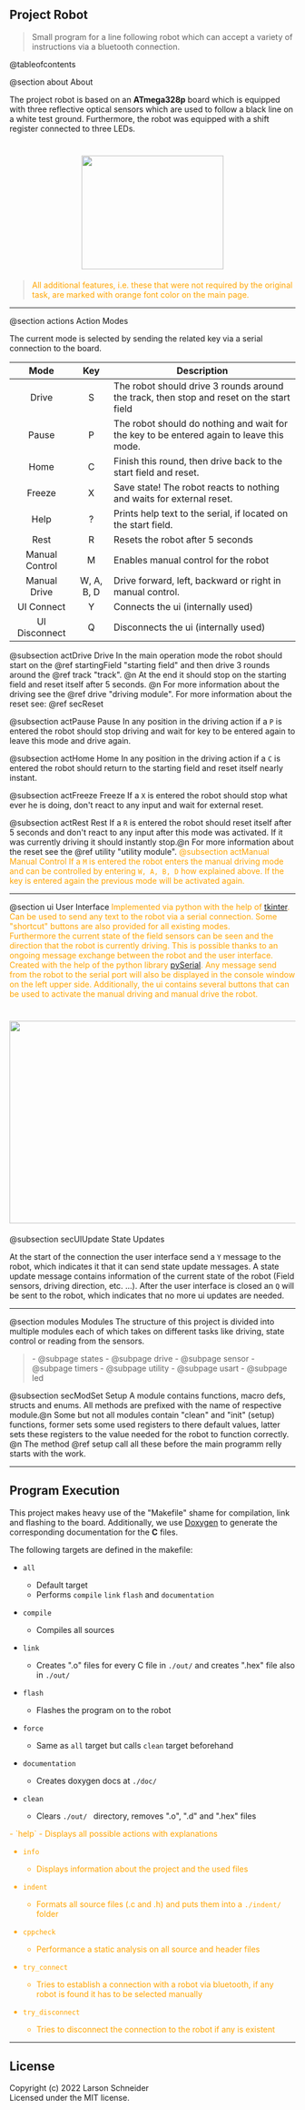 ## Project Robot        

<blockquote>
    <p>Small program for a line following robot which can accept a variety of instructions via a bluetooth connection.
</p>
</blockquote>

@tableofcontents

@section about About

The project robot is based on an **ATmega328p** board which is equipped with three reflective optical sensors which are 
used to follow a black line on a white test ground. Furthermore, the robot was equipped with a shift register connected to 
three LEDs.

<h1 align="center">
<img src="robot.png" alt=" " width="250" height="200">
</h1>

<blockquote style="color:orange">
    <p>All additional features, i.e. these that were not required by the original task,
are marked with orange font color on the main page.</p>
</blockquote>

---
@section actions Action Modes

The current mode is selected by sending the related key via a serial connection to the board.

|      Mode      |    Key     | Description                                                                              |
|:--------------:|:----------:|------------------------------------------------------------------------------------------|
|     Drive      |     S      | The robot should drive 3 rounds around the track, then stop and reset on the start field |
|     Pause      |     P      | The robot should do nothing and wait for the key to be entered again to leave this mode. |
|      Home      |     C      | Finish this round, then drive back to the start field and reset.                         |
|     Freeze     |     X      | Save state! The robot reacts to nothing and waits for external reset.                    |
|      Help      |     ?      | Prints help text to the serial, if located on the start field.                           |
|      Rest      |     R      | Resets the robot after 5 seconds                                                         |
| Manual Control |     M      | Enables manual control for the robot                                                     |
|  Manual Drive  | W, A, B, D | Drive forward, left, backward or right in manual control.                                |
|   UI Connect   |     Y      | Connects the ui (internally used)                                                        |
| UI Disconnect  |     Q      | Disconnects the ui (internally used)                                                     |

@subsection actDrive Drive
In the main operation mode the robot should start on the @ref startingField "starting field" and
then drive 3 rounds around the @ref track "track". @n At the end it should stop on the starting field and
reset itself after 5 seconds. @n
For more information about the driving see the @ref drive "driving module".
For more information about the reset see: @ref secReset

@subsection actPause Pause
In any position in the driving action if a `P` is entered the robot should stop driving and wait for key to be entered 
again to leave this mode and drive again.

@subsection actHome Home
In any position in the driving action if a `C` is entered the robot should return to the starting field and reset itself 
nearly instant.

@subsection actFreeze Freeze
If a `X` is entered the robot should stop what ever he is doing, don't react to any input and wait for external reset.

@subsection actRest Rest
If a `R` is entered the robot should reset itself after 5 seconds and  don't react to any input after this mode was
activated. If it was currently driving it should instantly stop.@n
For more information about the reset see the @ref utility "utility module".
<span style="color:orange">
@subsection actManual Manual Control
If a `M` is entered the robot enters the manual driving mode and can be controlled by entering `W, A, B, D` how 
explained above. If the key is entered again the previous mode will be activated again.
</span>

---
@section ui User Interface
<span style="color:orange">
Implemented via python with the help of [tkinter](https://docs.python.org/3/library/tkinter.html). Can be used to send 
any text to the robot via a serial connection. Some "shortcut" buttons are also provided for all existing modes.<br>
Furthermore the current state of the field sensors can be seen and the direction that the robot is currently driving.
This is possible thanks to an ongoing message exchange between the robot and the user interface. Created with the help 
of the python library [pySerial](https://pyserial.readthedocs.io/en/latest/pyserial.html). Any message send from the
robot to the serial port will also be displayed in the console window on the left upper side. Additionally, the ui 
contains several buttons that can be used to activate the manual driving and manual drive the robot.

<h1 align="center">
<img src="user_interface.png" alt=" " width="666" height="356">
</h1>

@subsection secUIUpdate State Updates

At the start of the connection the user interface send a `Y` message to the robot, which indicates it that it can send 
state update messages. A state update message contains information of the current state of the robot (Field sensors,
driving direction, etc. ...). After the user interface is closed an `Q` will be sent to the robot, which indicates that
no more ui updates are needed.
</span>

---
@section modules Modules
The structure of this project is divided into multiple modules each of which takes on different
tasks like driving, state control or reading from the sensors.
<blockquote>
- @subpage states
- @subpage drive
- @subpage sensor
- @subpage timers
- @subpage utility
- @subpage usart
- @subpage led
</blockquote>
@subsection secModSet Setup
A module contains functions, macro defs, structs and enums. All methods are prefixed with the
name of respective module.@n
Some but not all modules contain "clean" and "init" (setup) functions, former sets some used registers
to there default values, latter sets these registers to the value needed for the robot to
function correctly. @n
The method @ref setup call all these before the main programm relly starts with the work.

---
## Program Execution
This project makes heavy use of the "Makefile" shame for compilation, link and flashing to the board. 
Additionally, we use [Doxygen](https://doxygen.nl/) to generate the corresponding documentation for the **C** files.

The following targets are defined in the makefile:
- `all`
  - Default target
  - Performs `compile` `link` `flash` and `documentation`

- `compile`
  - Compiles all sources

- `link`
  - Creates ".o" files for every C file in `./out/` and creates ".hex" file also in `./out/`

- `flash`
  - Flashes the program on to the robot

- `force`
  - Same as `all` target but calls `clean` target beforehand

- `documentation`
  - Creates doxygen docs at `./doc/`

- `clean`
  - Clears `./out/ ` directory, removes ".o", ".d" and ".hex" files
<span style="color:orange">
- `help`
  - Displays all possible actions with explanations

- `info`
  - Displays information about the project and the used files

- `indent`
  - Formats all source files (.c and .h) and puts them into a `./indent/` folder

- `cppcheck`
  - Performance a static analysis on all source and header files

- `try_connect`
  - Tries to establish a connection with a robot via bluetooth, if any robot is found it has to be selected manually

- `try_disconnect`
  - Tries to disconnect the connection to the robot if any is existent

</span>

---
## License
Copyright (c) 2022 Larson Schneider<br>
Licensed under the MIT license.